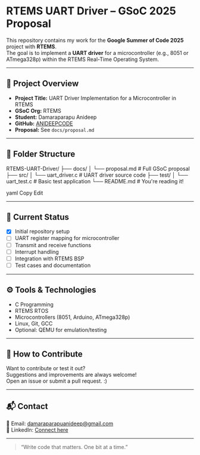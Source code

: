 # RTEMS UART Driver – GSoC 2025 Proposal

This repository contains my work for the **Google Summer of Code 2025** project with **RTEMS**.  
The goal is to implement a **UART driver** for a microcontroller (e.g., 8051 or ATmega328p) within the RTEMS Real-Time Operating System.

---

## 📌 Project Overview

- **Project Title:** UART Driver Implementation for a Microcontroller in RTEMS
- **GSoC Org:** RTEMS
- **Student:** Damaraparapu Anideep
- **GitHub:** [ANIDEEPCODE](https://github.com/ANIDEEPCODE)
- **Proposal:** See `docs/proposal.md`

---

## 📂 Folder Structure

RTEMS-UART-Driver/ 
├── docs/ 
│     └── proposal.md # Full GSoC proposal 
├── src/ 
│     └── uart_driver.c # UART driver source code 
├── test/ 
│     └── uart_test.c # Basic test application 
└── README.md # You're reading it!

yaml
Copy
Edit

---

## 🚧 Current Status

- [x] Initial repository setup  
- [ ] UART register mapping for microcontroller  
- [ ] Transmit and receive functions  
- [ ] Interrupt handling  
- [ ] Integration with RTEMS BSP  
- [ ] Test cases and documentation  

---

## ⚙️ Tools & Technologies

- C Programming
- RTEMS RTOS
- Microcontrollers (8051, Arduino, ATmega328p)
- Linux, Git, GCC
- Optional: QEMU for emulation/testing

---

## 🤝 How to Contribute

Want to contribute or test it out?  
Suggestions and improvements are always welcome!  
Open an issue or submit a pull request. :)

---

## 📬 Contact

📧 Email: damaraparapuanideep@gmail.com  
🔗 LinkedIn: [Connect here](https://www.linkedin.com/in/damaraparapu-anideep-370638241)

---

> “Write code that matters. One bit at a time.”  
